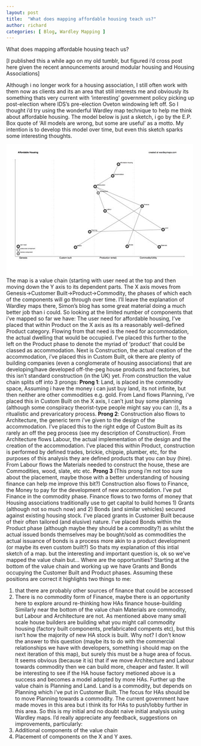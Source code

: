 ```yaml
---
layout: post
title:  "What does mapping affordable housing teach us?"
author: richard
categories: [ Blog, Wardley Mapping ]
---
```


What does mapping affordable housing teach us?

[I published this a while ago on my old tumblr, but figured i’d cross post here given the recent announcements around modular housing and Housing Associations]

Although i no longer work for a housing association, I still often work with them now as clients and its an area that still interests me and obviously its something thats very current with ‘interesting’ government policy picking up post-election where IDS’s pre-election Oveton windowing left off.
So I thought i’d try using the wonderful Wardley map technique to help me think about affordable housing. The model below is just a sketch, i go by the E.P. Box quote of ‘All models are wrong, but some are useful’ as a motto. My intention is to develop this model over time, but even this sketch sparks some interesting thoughts.

![Affordable housing Wardley Map](/assets/images/affordablemap.jpg)
  The map is a value chain (starting with user need at the top and then moving down the Y axis to its dependent parts. The X axis moves from Genesis->Customer Built->Product->Commodity, the phases of which each of the components will go through over time. I’ll leave the explanation of Wardley maps there, Simon’s blog has some great material doing a much better job than i could.
So looking at the limited number of components that i’ve mapped so far we have:
The user need for affordable housing, I’ve placed that within Product on the X axis as its a reasonably well-defined Product category.
Flowing from that need is the need for accommodation, the actual dwelling that would be occupied. I’ve placed this further to the left on the Product phase to denote the myriad of ‘product’ that could be classed as accommodation.
Next is Construction, the actual creation of the accommodation, i’ve placed this in Custom Built, ok there are plenty of building companies (even a conglomerate of housing associations) that are developing/have developed off-the-peg house products and factories, but this isn’t standard construction (in the UK) yet.
From construction the value chain splits off into 3 prongs:
**Prong 1**: Land, is placed in the commodity space, Assuming i have the money i can just buy land, its not infinite, but then neither are other commodities e.g. gold.
From Land flows Planning, i’ve placed this in Custom Built on the X axis, I can’t just buy some planning (although some conspiracy theorist-type people might say you can :)), its a ritualistic and prevaricatory process.
**Prong 2**:
Construction also flows to Architecture, the generic term i’ve given to the design of the accommodation. I’ve placed this to the right edge of Custom Built as its rarely an off the peg process (see my description of Construction).
From Architecture flows Labour, the actual implementation of the design and the creation of the accommodation. I’ve placed this within Product, construction is performed by defined trades, brickie, chippie, plumber, etc, for the purposes of this analysis they are defined products that you can buy (hire).
From Labour flows the Materials needed to construct the house, these are Commodities, wood, slate, etc etc.
**Prong 3**
(This prong i’m not too sure about the placement, maybe those with a better understanding of housing finance can help me improve this bit?)
Construction also flows to Finance, the Money to pay for the development of new accommodation. I’ve put Finance in the commodity phase.
Finance flows to two forms of money that Housing associations traditionally use to get capital to build homes 1) Grants (although not so much now) and 2) Bonds (and similar vehicles) secured against existing housing stock. I’ve placed grants in Customer Built because of their often tailored (and elusive) nature. I’ve placed Bonds within the Product phase (although maybe they should be a commodity?) as whilst the actual issued bonds themselves may be bought/sold as commodities the actual issuance of bonds is a process more akin to a product development (or maybe its even custom built?)
So thats my explanation of this intial sketch of a map. but the interesting and important question is, ok so we’ve mapped the value chain but…
Where are the opportunities?
Starting at the bottom of the value chain and working up we have Grants and Bonds occupying the Customer Built and Product phases. Assuming these positions are correct it highlights two things to me:
1) that there are probably other sources of finance that could be accessed
2) There is no commodity form of Finance, maybe there is an opportunity here to explore around re-thinking how HAs finance house-building
Similarly near the bottom of the value chain Materials are commodity, but Labour and Architecture are not. As mentioned above many small scale house builders are building what you might call commodity housing (factory built components, prefabricated compents etc), but this isn’t how the majority of new HA stock is built. Why not? I don’t know the answer to this question (maybe its to do with the commercial relationships we have with developers, something i should map on the next iteration of this map), but surely this must be a huge area of focus. It seems obvious (because it is) that if we move Architecture and Labour towards commodity then we can build more, cheaper and faster. It will be interesting to see if the HA house factory metioned above is a success and becomes a model adopted by more HAs.
Further up the value chain is Planning and Land. Land is a commodity, but depends on Planning which i’ve put in Customer Built. The focus for HAs should be to move Planning towards a commodity. The current government have made moves in this area but i think its for HAs to push/lobby further in this area.
So this is my initial and no doubt naive initial analysis using Wardley maps. I’d really appreciate any feedback, suggestions on improvements, particularly:
1) Additional components of the value chain
2) Placement of components on the X and Y axes.
